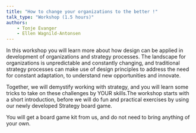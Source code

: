```yaml
---
title: "How to change your organizations to the better !"
talk_type: "Workshop (1.5 hours)"
authors:
    - Tonje Evanger
    - Ellen Wagnild-Antonsen
---
```

In this workshop you will learn more about how design can be applied in development of organizations and strategy processes. The landscape for organizations is unpredictable and constantly changing, and traditional strategy processes can make use of design principles to address the need for constant adaptation, to understand new opportunities and innovate. 

Together, we will demystify working with strategy, and you will learn some tricks to take on these challenges by YOUR skills.The workshop starts with a short introduction, before we will do fun and practical exercises by using our newly developed Strategy board game. 

You will get a board game kit from us, and do not need to bring anything of your own. 

